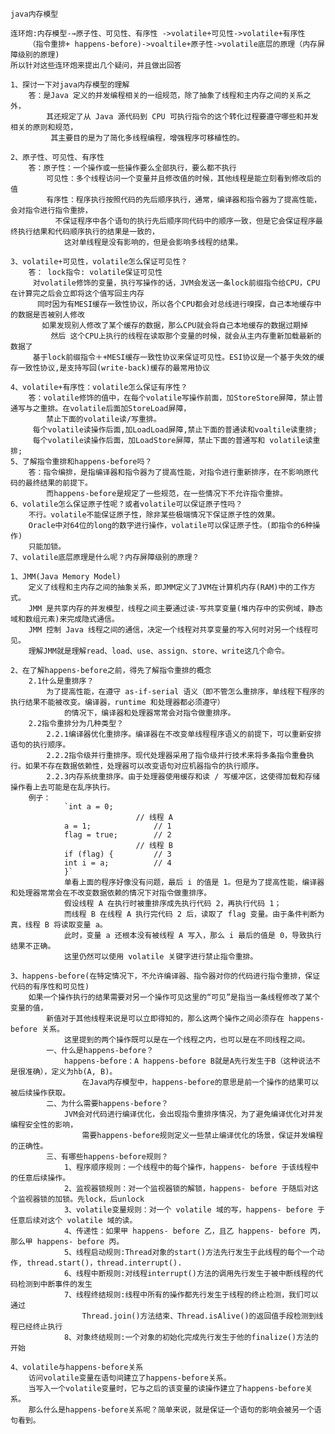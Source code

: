     java内存模型

    连环炮:内存模型-→原子性、可见性、有序性 ->volatile+可见性->volatile+有序性
        （指令重排+ happens-before)->voaltile+原子性->volatile底层的原理（内存屏障级别的原理)
    所以针对这些连环炮来提出几个疑问，并且做出回答

    1、探讨一下对java内存模型的理解
        答：是Java 定义的并发编程相关的一组规范，除了抽象了线程和主内存之间的关系之外，
            其还规定了从 Java 源代码到 CPU 可执行指令的这个转化过程要遵守哪些和并发相关的原则和规范，
             其主要目的是为了简化多线程编程，增强程序可移植性的。

    2、原子性、可见性、有序性
        答：原子性：一个操作或一些操作要么全部执行，要么都不执行
            可见性：多个线程访问一个变量并且修改值的时候，其他线程是能立刻看到修改后的值
            有序性：程序执行按照代码的先后顺序执行，通常，编译器和指令器为了提高性能，会对指令进行指令重排，
              不保证程序中各个语句的执行先后顺序同代码中的顺序一致，但是它会保证程序最终执行结果和代码顺序执行的结果是一致的，
                这对单线程是没有影响的，但是会影响多线程的结果。

    3、volatile+可见性，volatile怎么保证可见性？
        答： lock指令: volatile保证可见性
         对volatile修饰的变量，执行写操作的话，JVM会发送一条lock前缀指令给CPU，CPU在计算完之后会立即将这个值写回主内存
          同时因为有MESI缓存一致性协议，所以各个CPU都会对总线进行嗅探，自己本地缓存中的数据是否被别人修改
           如果发现别人修改了某个缓存的数据，那么CPU就会将自己本地缓存的数据过期掉
             然后 这个CPU上执行的线程在读取那个变量的时候，就会从主内存重新加载最新的数据了
         基于lock前缀指令＋+MESI缓存一致性协议来保证可见性。ESI协议是一个基于失效的缓存一致性协议,是支持写回(write-back)缓存的最常用协议

    4、volatile+有序性：volatile怎么保证有序性？
        答：volatile修饰的值中，在每个volatile写操作前面，加StoreStore屏障，禁止普通写与之重排。在volatile后面加StoreLoad屏障，
            禁止下面的volatile读/写重排。
         每个volatile读操作后面,加LoadLoad屏障,禁止下面的普通读和voaltile读重排;
         每个volatile读操作后面，加LoadStore屏障，禁止下面的普通写和 volatile读重排;
    5、了解指令重排和happens-before吗？
        答：指令编排，是指编译器和指令器为了提高性能，对指令进行重新排序，在不影响原代码的最终结果的前提下。
            而happens-before是规定了一些规范，在一些情况下不允许指令重排。
    6、volatile怎么保证原子性呢？或者volatile可以保证原子性吗？
        不行。volatile不能保证原子性，除非某些极端情况下保证原子性的效果。
        Oracle中对64位的long的数字进行操作，volatile可以保证原子性。(即指令的6种操作)
        只能加锁。
    7、volatile底层原理是什么呢？内存屏障级别的原理？
            
    1、JMM(Java Memory Model)
        定义了线程和主内存之间的抽象关系，即JMM定义了JVM在计算机内存(RAM)中的工作方式。
        JMM 是共享内存的并发模型，线程之间主要通过读-写共享变量(堆内存中的实例域，静态域和数组元素)来完成隐式通信。
        JMM 控制 Java 线程之间的通信，决定一个线程对共享变量的写入何时对另一个线程可见。                                                        
        理解JMM就是理解read、load、use、assign、store、write这几个命令。

    2、在了解happens-before之前，得先了解指令重排的概念
        2.1什么是重排序？
            为了提高性能，在遵守 as-if-serial 语义（即不管怎么重排序，单线程下程序的执行结果不能被改变。编译器，runtime 和处理器都必须遵守）
                的情况下，编译器和处理器常常会对指令做重排序。
        2.2指令重排分为几种类型？
            2.2.1编译器优化重排序。编译器在不改变单线程程序语义的前提下，可以重新安排语句的执行顺序。
            2.2.2指令级并行重排序。现代处理器采用了指令级并行技术来将多条指令重叠执行。如果不存在数据依赖性，处理器可以改变语句对应机器指令的执行顺序。
            2.2.3内存系统重排序。由于处理器使用缓存和读 / 写缓冲区，这使得加载和存储操作看上去可能是在乱序执行。
        例子：
                `int a = 0;
                                // 线程 A
                a = 1;              // 1
                flag = true;        // 2
                                // 线程 B
                if (flag) {         // 3
                int i = a;          // 4
                }`
                单看上面的程序好像没有问题，最后 i 的值是 1。但是为了提高性能，编译器和处理器常常会在不改变数据依赖的情况下对指令做重排序。
                假设线程 A 在执行时被重排序成先执行代码 2，再执行代码 1；
                而线程 B 在线程 A 执行完代码 2 后，读取了 flag 变量。由于条件判断为真，线程 B 将读取变量 a。
                此时，变量 a 还根本没有被线程 A 写入，那么 i 最后的值是 0，导致执行结果不正确。
                这里仍然可以使用 volatile 关键字进行禁止指令重排。

    3、happens-before(在特定情况下，不允许编译器、指令器对你的代码进行指令重排，保证代码的有序性和可见性)
        如果一个操作执行的结果需要对另一个操作可见这里的“可见”是指当一条线程修改了某个变量的值，
            新值对于其他线程来说是可以立即得知的，那么这两个操作之间必须存在 happens-before 关系。
                这里提到的两个操作既可以是在一个线程之内，也可以是在不同线程之间。
            一、什么是happens-before？
                happens-before：A happens-before B就是A先行发生于B（这种说法不是很准确），定义为hb(A, B)。
                    在Java内存模型中，happens-before的意思是前一个操作的结果可以被后续操作获取。
            二、为什么需要happens-before？
                JVM会对代码进行编译优化，会出现指令重排序情况，为了避免编译优化对并发编程安全性的影响，
                    需要happens-before规则定义一些禁止编译优化的场景，保证并发编程的正确性。
            三、有哪些happens-before规则？
                1、程序顺序规则：一个线程中的每个操作，happens- before 于该线程中的任意后续操作。
                2、监视器锁规则：对一个监视器锁的解锁，happens- before 于随后对这个监视器锁的加锁。先lock，后unlock
                3、volatile变量规则：对一个 volatile 域的写，happens- before 于任意后续对这个 volatile 域的读。
                4、传递性：如果甲 happens- before 乙，且乙 happens- before 丙，那么甲 happens- before 丙。
                5、线程启动规则:Thread对象的start()方法先行发生于此线程的每个一个动作, thread.start()，thread.interrupt().
                6、线程中断规则:对线程interrupt()方法的调用先行发生于被中断线程的代码检测到中断事件的发生
                7、线程终结规则:线程中所有的操作都先行发生于线程的终止检测，我们可以通过
                    Thread.join()方法结束、Thread.isAlive()的返回值手段检测到线程已经终止执行
                8、对象终结规则:一个对象的初始化完成先行发生于他的finalize()方法的开始

    4、volatile与happens-before关系
        访问volatile变量在语句间建立了happens-before关系。
        当写入一个volatile变量时，它与之后的该变量的读操作建立了happens-before关系。
        那么什么是happens-before关系呢？简单来说，就是保证一个语句的影响会被另一个语句看到。